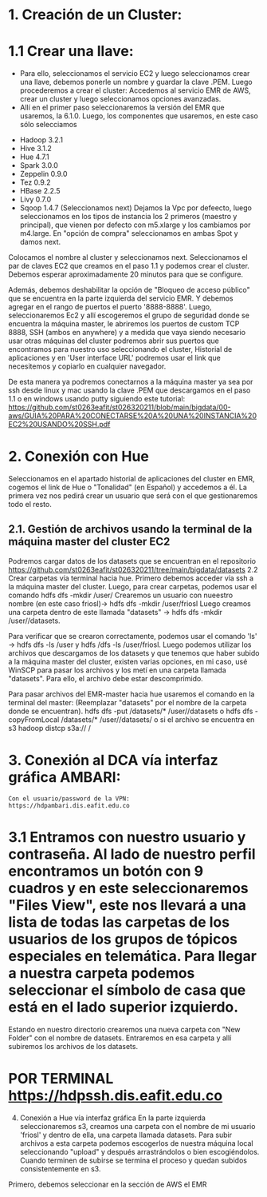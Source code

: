 # 1. Creación de un Cluster:
# 1.1 Crear una llave:
- Para ello, seleccionamos el servicio EC2 y luego seleccionamos crear una llave, debemos ponerle un nombre y guardar la clave .PEM.
Luego procederemos a crear el cluster:
Accedemos al servicio EMR de AWS, crear un cluster y luego seleccionamos opciones avanzadas.
- Allí en el primer paso seleccionaremos  la versión del EMR que usaremos, la 6.1.0. Luego, los componentes que usaremos, en este caso sólo selecciamos 
 * Hadoop 3.2.1
 * Hive 3.1.2
 * Hue 4.7.1
 * Spark 3.0.0
 * Zeppelin 0.9.0
 * Tez 0.9.2
 * HBase 2.2.5
 * Livy 0.7.0
 * Sqoop 1.4.7
 (Seleccionamos next)
 Dejamos la Vpc por defeecto, luego seleccionamos en los tipos de instancia los 2 primeros (maestro y principal), que vienen por defecto con m5.xlarge y los cambiamos por m4.large. En "opción de compra" seleccionamos en ambas Spot y damos next.
 
 Colocamos el nombre al cluster y seleccionamos next.
 Seleccionamos el par de claves EC2 que creamos en el paso 1.1 y podemos crear el cluster. Debemos esperar aproximadamente 20 minutos para que se configure.
 
 Además, debemos deshabilitar la opción de "Bloqueo de acceso público" que se encuentra en la parte izquierda del servicio EMR. Y debemos agregar en el rango de puertos el puerto '8888-8888'. Luego, seleccionaremos Ec2 y allí escogeremos el grupo de seguridad donde se encuentra la máquina master, le abriremos los puertos de custom TCP 8888, SSH  (ambos en anywhere) y a medida que vaya siendo necesario usar otras máquinas del cluster podremos abrir sus puertos que encontramos para nuestro uso seleccionando el cluster, Historial de aplicaciones y en 'User interface URL' podremos usar el link que necesitemos y copiarlo en cualquier navegador.
 
De esta manera ya podremos conectarnos a la máquina master ya sea por ssh desde linux y mac usando la clave .PEM que descargamos en el paso 1.1 o en windows usando putty siguiendo este tutorial: https://github.com/st0263eafit/st026320211/blob/main/bigdata/00-aws/GUIA%20PARA%20CONECTARSE%20A%20UNA%20INSTANCIA%20EC2%20USANDO%20SSH.pdf
# 2. Conexión con Hue
 Seleccionamos en el apartado historial de aplicaciones del cluster en EMR, cogemos el link de Hue o "Tonalidad" (en Español) y accedemos a él. La primera vez nos pedirá crear un usuario que será con el que gestionaremos todo el resto. 
 ##  2.1. Gestión de archivos usando la terminal de la máquina master del cluster EC2
Podremos cargar datos de los datasets que se encuentran en el repositorio https://github.com/st0263eafit/st026320211/tree/main/bigdata/datasets
2.2 Crear carpetas vía terminal hacia hue.
Primero debemos acceder vía ssh a la máquina master del cluster. Luego, para crear carpetas, podemos usar el comando hdfs dfs -mkdir /user/<carpeta>
Crearemos un usuario con nueestro nombre (en este caso friosl)-> hdfs dfs -mkdir /user/friosl
 Luego creamos una carpeta dentro de este llamada "datasets"
 -> hdfs dfs -mkdir /user/<usuario>/datasets.
  
 Para verificar que se crearon correctamente, podemos usar el comando 'ls'
  -> hdfs dfs -ls /user y hdfs /dfs -ls /user/friosl.
 Luego podemos utilizar los archivos que descargamos de los datasets y que tenemos que haber subido a la máquina master del cluster, existen varias opciones, en mi caso, usé WinSCP para pasar los archivos y los metí en una carpeta llamada "datasets". Para ello, el archivo debe estar descomprimido.
 
  Para pasar archivos del EMR-master hacia hue usaremos el comando en la terminal del master: (Reemplazar "datasets" por el nombre de la carpeta donde se encuentran).
  hdfs dfs -put /datasets/* /user/<usuario>/datasets
  o
  hdfs dfs -copyFromLocal /datasets/* /user/<usuario>/datasets/
  o si el archivo se encuentra en s3
  hadoop distcp s3a://<link repo s3> /<carpeta destino>
  
#  3. Conexión al DCA vía interfaz gráfica AMBARI:
    Con el usuario/password de la VPN:
    https://hdpambari.dis.eafit.edu.co
#  3.1 Entramos con nuestro usuario y contraseña. Al lado de nuestro perfil encontramos un botón con 9 cuadros y en este seleccionaremos "Files View", este nos llevará a una lista de todas las carpetas de los usuarios de los grupos de tópicos especiales en telemática. Para llegar a nuestra carpeta podemos seleccionar el símbolo de casa que está en el lado superior izquierdo.
  Estando en nuestro directorio crearemos una nueva carpeta con "New Folder" con el nombre de datasets. Entraremos en esa carpeta y allí subiremos los archivos de los datasets. 
#   POR TERMINAL https://hdpssh.dis.eafit.edu.co
  4. Conexión a Hue vía interfaz gráfica
  En la parte izquierda seleccionaremos s3, creamos una carpeta con el nombre de mi usuario 'friosl' y dentro de ella, una carpeta llamada datasets. 
  Para subir archivos a esta carpeta podemos escogerlos de nuestra máquina local seleccionando "upload" y después arrastrándolos o bien escogiéndolos. Cuando terminen de subirse se termina el proceso y quedan subidos consistentemente en s3.

Primero, debemos seleccionar en la sección de AWS el EMR 

